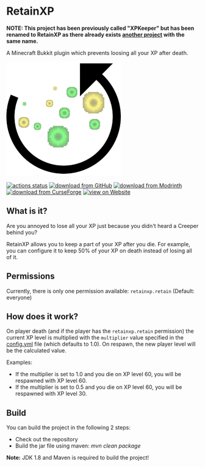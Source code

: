# RetainXP

**NOTE: This project has been previously called "XPKeeper" but has been renamed to RetainXP as there already exists [another project](https://www.curseforge.com/minecraft/bukkit-plugins/xpkeeper) with the same name.**

A Minecraft Bukkit plugin which prevents loosing all your XP after death.

<img src="logo.png" alt="Logo" height="300"/>

[![actions status](https://github.com/Programie/RetainXP/actions/workflows/build.yml/badge.svg)](https://github.com/Programie/RetainXP/actions/workflows/build.yml)
[![download from GitHub](https://img.shields.io/badge/download-Releases-blue?logo=github)](https://github.com/Programie/RetainXP/releases/latest)
[![download from Modrinth](https://img.shields.io/badge/download-Modrinth-blue?logo=modrinth)](https://modrinth.com/plugin/retainxp)
[![download from CurseForge](https://img.shields.io/badge/download-CurseForge-blue?logo=curseforge)](https://www.curseforge.com/minecraft/bukkit-plugins/retainxp)
[![view on Website](https://img.shields.io/badge/view-Website-blue)](https://selfcoders.com/projects/retainxp)

## What is it?

Are you annoyed to lose all your XP just because you didn't heard a Creeper behind you?

RetainXP allows you to keep a part of your XP after you die. For example, you can configure it to keep 50% of your XP on death instead of losing all of it.

## Permissions

Currently, there is only one permission available: `retainxp.retain` (Default: everyone)

## How does it work?

On player death (and if the player has the `retainxp.retain` permission) the current XP level is multiplied with the `multiplier` value specified in the [config.yml](src/main/resources/config.yml) file (which defaults to 1.0). On respawn, the new player level will be the calculated value.

Examples:

* If the multiplier is set to 1.0 and you die on XP level 60, you will be respawned with XP level 60.
* If the multiplier is set to 0.5 and you die on XP level 60, you will be respawned with XP level 30.

## Build

You can build the project in the following 2 steps:

 * Check out the repository
 * Build the jar file using maven: *mvn clean package*

**Note:** JDK 1.8 and Maven is required to build the project!
